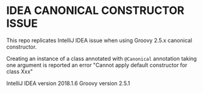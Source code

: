 # IDEA CANONICAL CONSTRUCTOR ISSUE 

This repo replicates IntelliJ IDEA issue when using Groovy 2.5.x 
canonical constructor. 

Creating an instance of a class annotated with `@Canonical` annotation taking one argument
is reported an error "Cannot apply default constructor for class Xxx" 

IntelliJ IDEA version 2018.1.6
Groovy version 2.5.1

